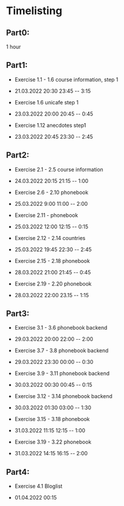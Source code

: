 # Timelisting

## Part0:

1 hour

## Part1:

- Exercise 1.1 - 1.6 course information, step 1

* 21.03.2022 20:30 23:45 -- 3:15

- Exercise 1.6 unicafe step 1

* 23.03.2022 20:00 20:45 -- 0:45

- Exercise 1.12 anecdotes step1

* 23.03.2022 20:45 23:30 -- 2:45

## Part2:

- Exercise 2.1 - 2.5 course information

* 24.03.2022 20:15 21:15 -- 1:00

- Exercise 2.6 - 2.10 phonebook

* 25.03.2022 9:00 11:00 -- 2:00

- Exercise 2.11 - phonebook

* 25.03.2022 12:00 12:15 -- 0:15

- Exercise 2.12 - 2.14 countries

* 25.03.2022 19:45 22:30 -- 2:45

- Exercise 2.15 - 2.18 phonebook

* 28.03.2022 21:00 21:45 -- 0:45

- Exercise 2.19 - 2.20 phonebook

* 28.03.2022 22:00 23.15 -- 1:15

## Part3:

- Exercise 3.1 - 3.6 phonebook backend

* 29.03.2022 20:00 22:00 -- 2:00

- Exercise 3.7 - 3.8 phonebook backend

* 29.03.2022 23:30 00:00 -- 0:30

- Exercise 3.9 - 3.11 phonebook backend

* 30.03.2022 00:30 00:45 -- 0:15

- Exercise 3.12 - 3.14 phonebook backend

* 30.03.2022 01:30 03:00 -- 1:30

- Exercise 3.15 - 3.18 phonebook

* 31.03.2022 11:15 12:15 -- 1:00

- Exercise 3.19 - 3.22 phonebook

* 31.03.2022 14:15 16:15 -- 2:00

## Part4:

- Exercise 4.1 Bloglist

* 01.04.2022 00:15
